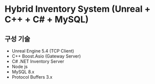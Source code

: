 # Hybrid Inventory System (Unreal + C++ + C# + MySQL)

## 구성 기술
- Unreal Engine 5.4 (TCP Client)
- C++ Boost.Asio (Gateway Server)
- C# .NET Inventory Server
- Node js
- MySQL 8.x
- Protocol Buffers 3.x



